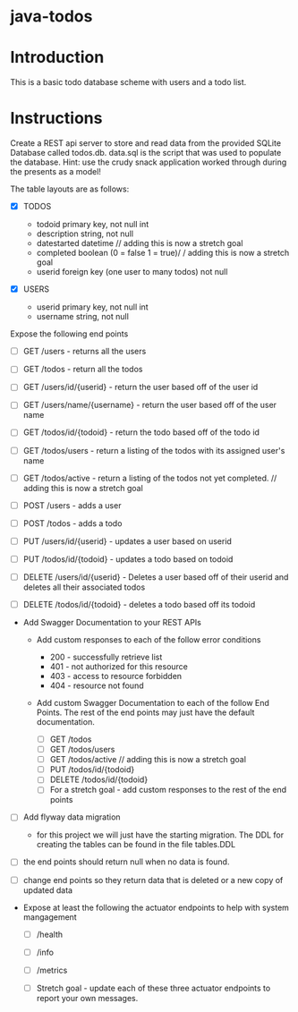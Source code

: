 # java-todos

# Introduction

This is a basic todo database scheme with users and a todo list.

# Instructions

Create a REST api server to store and read data from the provided SQLite Database called todos.db. data.sql is the script that was used to populate the database.  Hint: use the crudy snack application worked through during the presents as a model!

The table layouts are as follows:

- [x] TODOS
  * todoid primary key, not null int
  * description string, not null
  * datestarted datetime // adding this is now a stretch goal
  * completed boolean (0 = false 1 = true)/ / adding this is now a stretch goal
  * userid foreign key (one user to many todos) not null 

- [x] USERS
  * userid primary key, not null int
  * username string, not null
  
Expose the following end points

- [ ] GET /users - returns all the users
- [ ] GET /todos - return all the todos

- [ ] GET /users/id/{userid} - return the user based off of the user id
- [ ] GET /users/name/{username} - return the user based off of the user name
- [ ] GET /todos/id/{todoid} - return the todo based off of the todo id

- [ ] GET /todos/users - return a listing of the todos with its assigned user's name
- [ ] GET /todos/active - return a listing of the todos not yet completed. // adding this is now a stretch goal

- [ ] POST /users - adds a user
- [ ] POST /todos - adds a todo

- [ ] PUT /users/id/{userid} - updates a user based on userid
- [ ] PUT /todos/id/{todoid} - updates a todo based on todoid

- [ ] DELETE /users/id/{userid} - Deletes a user based off of their userid and deletes all their associated todos
- [ ] DELETE /todos/id/{todoid} - deletes a todo based off its todoid

* Add Swagger Documentation to your REST APIs
  * Add custom responses to each of the follow error conditions
    * 200 - successfully retrieve list
    * 401 - not authorized for this resource
    * 403 - access to resource forbidden
    * 404 - resource not found

  * Add custom Swagger Documentation to each of the follow End Points. The rest of the end points may just have the default documentation.
      - [ ] GET /todos
      - [ ] GET /todos/users
      - [ ] GET /todos/active // adding this is now a stretch goal
      - [ ] PUT /todos/id/{todoid}
      - [ ] DELETE /todos/id/{todoid}
    - [ ] For a stretch goal - add custom responses to the rest of the end points

- [ ] Add flyway data migration
  * for this project we will just have the starting migration. The DDL for creating the tables can be found in the file tables.DDL

- [ ] the end points should return null when no data is found.

- [ ] change end points so they return data that is deleted or a new copy of updated data

* Expose at least the following the actuator endpoints to help with system mangagement
   - [ ] /health
   - [ ] /info
   - [ ] /metrics
   
   - [ ] Stretch goal - update each of these three actuator endpoints to report your own messages. 
   
